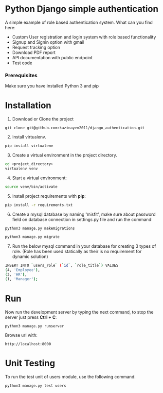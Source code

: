 # Python Django simple authentication 
A simple example of role based authentication system.
What can you find here:
* Custom User registration and login system with role based functionality
* Signup and Signin option with gmail
* Request tracking option
* Download PDF report
* API documentation with public endpoint
* Test code

### Prerequisites

Make sure you have installed Python 3 and pip

# Installation

1. Download or Clone the project
```
git clone git@github.com:kazinayem2011/django_authentication.git
```

2. Install virtualenv.
```bash
pip install virtualenv
```

3. Create a virtual environment in the project directory.
```bash
cd <project_directory>
virtualenv venv
```

4. Start a virtual environment:
```bash
source venv/bin/activate
```

5. Install project requirements with **pip**:
```bash
pip install -r requirements.txt
```

6. Create a mysql database by naming 'misfit', make sure about password field on database connection in settings.py file and run the command
```bash
python3 manage.py makemigrations
```
```bash
python3 manage.py migrate
```

7. Run the below mysql command in your database for creating 3 types of role. (Role has been used statically as their is no requirement for dynamic solution)
```bash
INSERT INTO `users_role` (`id`, `role_title`) VALUES
(4, 'Employee'),
(3, 'HR'),
(1, 'Manager');
```

# Run

Now run the development server by typing the next command, to stop the server just press **Ctrl + C**:
```
python3 manage.py runserver
```

Browse url with:
```
http://localhost:8000
```

# Unit Testing

To run the test unit of users module, use the following command.
```
python3 manage.py test users
```

